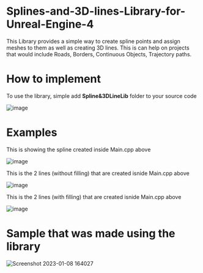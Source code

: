 # Splines-and-3D-lines-Library-for-Unreal-Engine-4
This Library provides a simple way to create spline points and assign meshes to them as well as creating 3D lines. This is can help on projects that would include Roads, Borders, Continuous Objects, Trajectory paths.

# How to implement
To use the library, simple add **Spline&3DLineLib** folder to your source code

![image](https://user-images.githubusercontent.com/76963708/223025293-c806007b-3097-4a0a-87dd-ef1484c9410d.png)

# Examples
This is showing the spline created inside Main.cpp above

![image](https://user-images.githubusercontent.com/76963708/211224836-818450fe-d740-4dd6-a2cd-bf39497d1de1.png)

This is the 2 lines (without filling) that are created isnide Main.cpp above

![image](https://user-images.githubusercontent.com/76963708/211177962-e8558d5e-f0e0-489f-bb9f-78aa44d6fbdd.png)

This is the 2 lines (with filling) that are created isnide Main.cpp above

![image](https://user-images.githubusercontent.com/76963708/211177971-3ddfaccd-0db4-4b94-8bec-ed1038b051c5.png)

# Sample that was made using the library
![Screenshot 2023-01-08 164027](https://user-images.githubusercontent.com/76963708/211220498-02d23443-5579-4447-a101-96ac6828d5d7.jpg)
